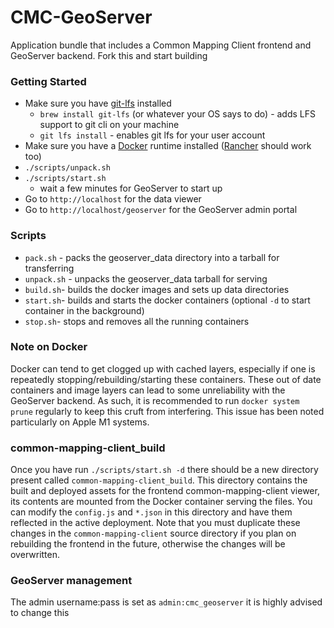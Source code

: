 # CMC-GeoServer

Application bundle that includes a Common Mapping Client frontend and GeoServer backend.
Fork this and start building

### Getting Started
 * Make sure you have [git-lfs](https://git-lfs.github.com/) installed
    * `brew install git-lfs` (or whatever your OS says to do) - adds LFS support to git cli on your machine
    * `git lfs install` - enables git lfs for your user account
 * Make sure you have a [Docker](https://www.docker.com/) runtime installed ([Rancher](https://rancherdesktop.io/) should work too)
 * `./scripts/unpack.sh`
 * `./scripts/start.sh`
    * wait a few minutes for GeoServer to start up
 * Go to `http://localhost` for the data viewer
 * Go to `http://localhost/geoserver` for the GeoServer admin portal

### Scripts
 * `pack.sh` - packs the geoserver_data directory into a tarball for transferring
 * `unpack.sh` - unpacks the geoserver_data tarball for serving
 * `build.sh`- builds the docker images and sets up data directories
 * `start.sh`- builds and starts the docker containers (optional `-d` to start container in the background)
 * `stop.sh`- stops and removes all the running containers

 ### Note on Docker
 Docker can tend to get clogged up with cached layers, especially if one is repeatedly stopping/rebuilding/starting these containers. These out of date containers and image layers can lead to some unreliability with the GeoServer backend. As such, it is recommended to run `docker system prune` regularly to keep this cruft from interfering. This issue has been noted particularly on Apple M1 systems.

### common-mapping-client_build
Once you have run `./scripts/start.sh -d` there should be a new directory present called `common-mapping-client_build`. This directory contains the built and deployed assets for the frontend common-mapping-client viewer, its contents are mounted from the Docker container serving the files. You can modify the `config.js` and `*.json` in this directory and have them reflected in the active deployment. Note that you must duplicate these changes in the `common-mapping-client` source directory if you plan on rebuilding the frontend in the future, otherwise the changes will be overwritten.


### GeoServer management
The admin username:pass is set as `admin:cmc_geoserver` it is highly advised to change this
